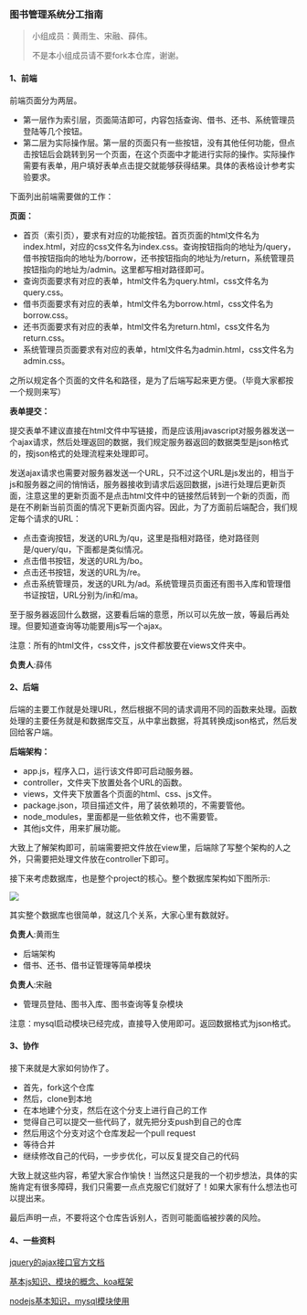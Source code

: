 ### 图书管理系统分工指南

> 小组成员：黄雨生、宋融、薛伟。
>
> 不是本小组成员请不要fork本仓库，谢谢。

#### 1、前端

前端页面分为两层。

- 第一层作为索引层，页面简洁即可，内容包括查询、借书、还书、系统管理员登陆等几个按钮。
- 第二层为实际操作层。第一层的页面只有一些按钮，没有其他任何功能，但点击按钮后会跳转到另一个页面，在这个页面中才能进行实际的操作。实际操作需要有表单，用户填好表单点击提交就能够获得结果。具体的表格设计参考实验要求。

下面列出前端需要做的工作：

**页面：**

- 首页（索引页），要求有对应的功能按钮。首页页面的html文件名为index.html，对应的css文件名为index.css。查询按钮指向的地址为/query，借书按钮指向的地址为/borrow，还书按钮指向的地址为/return，系统管理员按钮指向的地址为/admin。这里都写相对路径即可。
- 查询页面要求有对应的表单，html文件名为query.html，css文件名为query.css。
- 借书页面要求有对应的表单，html文件名为borrow.html，css文件名为borrow.css。
- 还书页面要求有对应的表单，html文件名为return.html，css文件名为return.css。
- 系统管理员页面要求有对应的表单，html文件名为admin.html，css文件名为admin.css。

之所以规定各个页面的文件名和路径，是为了后端写起来更方便。（毕竟大家都按一个规则来写）



**表单提交：**

提交表单不建议直接在html文件中写链接，而是应该用javascript对服务器发送一个ajax请求，然后处理返回的数据，我们规定服务器返回的数据类型是json格式的，按json格式的处理流程来处理即可。

发送ajax请求也需要对服务器发送一个URL，只不过这个URL是js发出的，相当于js和服务器之间的悄悄话，服务器接收到请求后返回数据，js进行处理后更新页面，注意这里的更新页面不是点击html文件中的链接然后转到一个新的页面，而是在不刷新当前页面的情况下更新页面内容。因此，为了方面前后端配合，我们规定每个请求的URL：

- 点击查询按钮，发送的URL为/qu，这里是指相对路径，绝对路径则是/query/qu，下面都是类似情况。
- 点击借书按钮，发送的URL为/bo。
- 点击还书按钮，发送的URL为/re。
- 点击系统管理员，发送的URL为/ad。系统管理员页面还有图书入库和管理借书证按钮，URL分别为/in和/ma。

至于服务器返回什么数据，这要看后端的意愿，所以可以先放一放，等最后再处理。但要知道查询等功能要用js写一个ajax。



注意：所有的html文件，css文件，js文件都放要在views文件夹中。

**负责人**:薛伟



#### 2、后端

后端的主要工作就是处理URL，然后根据不同的请求调用不同的函数来处理。函数处理的主要任务就是和数据库交互，从中拿出数据，将其转换成json格式，然后发回给客户端。

**后端架构：**

- app.js，程序入口，运行该文件即可启动服务器。
- controller，文件夹下放置处各个URL的函数。
- views，文件夹下放置各个页面的html、css、js文件。
- package.json，项目描述文件，用了装依赖项的，不需要管他。
- node_modules，里面都是一些依赖文件，也不需要管。
- 其他js文件，用来扩展功能。

大致上了解架构即可，前端需要把文件放在view里，后端除了写整个架构的人之外，只需要把处理文件放在controller下即可。



接下来考虑数据库，也是整个project的核心。整个数据库架构如下图所示:

![](http://olrdynjoh.bkt.clouddn.com/%E5%B1%8F%E5%B9%95%E5%BF%AB%E7%85%A7%202017-03-23%20%E4%B8%8B%E5%8D%8810.17.23.png)



其实整个数据库也很简单，就这几个关系，大家心里有数就好。



**负责人**:黄雨生

- 后端架构
- 借书、还书、借书证管理等简单模块



**负责人**:宋融

- 管理员登陆、图书入库、图书查询等复杂模块



注意：mysql启动模块已经完成，直接导入使用即可。返回数据格式为json格式。



#### 3、协作

接下来就是大家如何协作了。

- 首先，fork这个仓库
- 然后，clone到本地
- 在本地建个分支，然后在这个分支上进行自己的工作
- 觉得自己可以提交一些代码了，就先把分支push到自己的仓库
- 然后用这个分支对这个仓库发起一个pull request
- 等待合并
- 继续修改自己的代码，一步步优化，可以反复提交自己的代码



大致上就这些内容，希望大家合作愉快！当然这只是我的一个初步想法，具体的实施肯定有很多障碍，我们只需要一点点克服它们就好了！如果大家有什么想法也可以提出来。



最后声明一点，不要将这个仓库告诉别人，否则可能面临被抄袭的风险。



#### 4、一些资料

[jquery的ajax接口官方文档](http://www.css88.com/jqapi-1.9/jQuery.ajax/)

[基本js知识、模块的概念、koa框架](http://www.liaoxuefeng.com/wiki/001434446689867b27157e896e74d51a89c25cc8b43bdb3000)

[nodejs基本知识，mysql模块使用](http://www.runoob.com/nodejs/nodejs-mysql.html)

